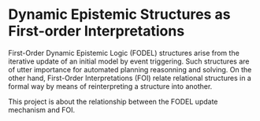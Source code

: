 # Dynamic Epistemic Structures as First-order Interpretations

First-Order Dynamic Epistemic Logic (FODEL) structures arise from the iterative update of an
initial model by event triggering. Such structures are of utter importance for automated planning
reasonning and solving. On the other hand, First-Order Interpretations (FOI) relate relational
structures in a formal way by means of reinterpreting a structure into another.

This project is about the relationship between the FODEL update mechanism and FOI.